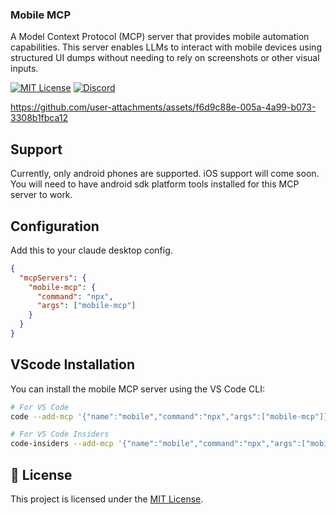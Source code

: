 ### Mobile MCP

A Model Context Protocol (MCP) server that provides mobile automation capabilities. This server enables LLMs to interact with mobile devices using structured UI dumps without needing to rely on screenshots or other visual inputs.

[![MIT License](https://img.shields.io/badge/License-MIT-green.svg)](LICENSE) [![Discord](https://img.shields.io/badge/discord-purple.svg)](https://discord.runable.xyz)

https://github.com/user-attachments/assets/f6d9c88e-005a-4a99-b073-3308b1fbca12

## Support

Currently, only android phones are supported. iOS support will come soon.
You will need to have android sdk platform tools installed for this MCP server to work.

## Configuration
Add this to your claude desktop config.

```json
{
  "mcpServers": {
    "mobile-mcp": {
      "command": "npx",
      "args": ["mobile-mcp"]
    }
  }
}
```

## VScode Installation

You can install the mobile MCP server using the VS Code CLI:

```bash
# For VS Code
code --add-mcp '{"name":"mobile","command":"npx","args":["mobile-mcp"]}'

# For VS Code Insiders
code-insiders --add-mcp '{"name":"mobile","command":"npx","args":["mobile-mcp"]}'
```

## 📄 License

This project is licensed under the [MIT License](LICENSE).
